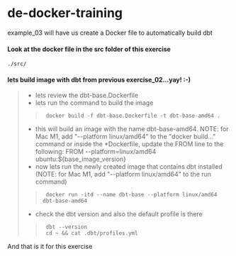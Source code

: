 # de-docker-training
example_03 will have us create a Docker file to automatically build dbt

#### Look at the docker file in the src folder of this exercise
```
./src/

```
#### lets build image with dbt from previous exercise_02...yay! :-)
> * lets review the dbt-base.Dockerfile
> * lets run the command to build the image
>>      docker build -f dbt-base.Dockerfile -t dbt-base-amd64 .
> * this will build an image with the name dbt-base-amd64.  NOTE: for Mac M1, add "--platform linux/amd64" to the "docker build..." command or inside the *Dockerfile, update the FROM line to the following:
>       FROM --platform=linux/amd64 ubuntu:${base_image_version}
> * now lets run the newly created image that contains dbt installed (NOTE: for Mac M1, add "--platform linux/amd64" to the run command)
>>      docker run -itd --name dbt-base --platform linux/amd64 dbt-base-amd64
> * check the dbt version and also the default profile is there
>>      dbt --version
>>      cd ~ && cat .dbt/profiles.yml

And that is it for this exercise
